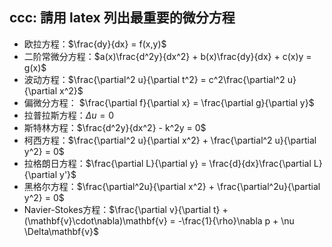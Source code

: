 ## ccc: 請用 latex 列出最重要的微分方程


* 欧拉方程：$\frac{dy}{dx} = f(x,y)$
* 二阶常微分方程：$a(x)\frac{d^2y}{dx^2} + b(x)\frac{dy}{dx} + c(x)y = g(x)$
* 波动方程：$\frac{\partial^2 u}{\partial t^2} = c^2\frac{\partial^2 u}{\partial x^2}$
* 偏微分方程： $\frac{\partial f}{\partial x} = \frac{\partial g}{\partial y}$
* 拉普拉斯方程：$\Delta u = 0$
* 斯特林方程：$\frac{d^2y}{dx^2} - k^2y = 0$
* 柯西方程：$\frac{\partial^2 u}{\partial x^2} + \frac{\partial^2 u}{\partial y^2} = 0$
* 拉格朗日方程：$\frac{\partial L}{\partial y} = \frac{d}{dx}\frac{\partial L}{\partial y'}$
* 黑格尔方程：$\frac{\partial^2u}{\partial x^2} + \frac{\partial^2u}{\partial y^2} = 0$
* Navier-Stokes方程：$\frac{\partial v}{\partial t} + (\mathbf{v}\cdot\nabla)\mathbf{v} = -\frac{1}{\rho}\nabla p + \nu \Delta\mathbf{v}$
